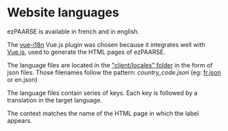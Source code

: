 # Website languages #

ezPAARSE is available in french and in english.

The [vue-i18n](https://github.com/kazupon/vue-i18n) Vue.js plugin was chosen because it integrates well with [Vue.js](https://github.com/vuejs/vue), used to generate the HTML pages of ezPAARSE.

The language files are located in the ["client/locales" folder](./tree.html) in the form of json files. Those filenames follow the pattern:  *country_code.json* (eg: [fr.json](https://raw.github.com/ezpaarse-project/ezpaarse/master/client/locales/fr.json) or en.json)

The language files contain series of keys. Each key is followed by a translation in the target language.

The context matches the name of the HTML page in which the label appears.
